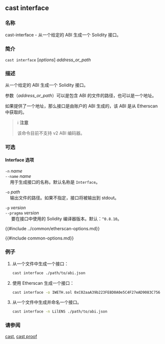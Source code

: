 ## cast interface

### 名称

cast-interface - 从一个给定的 ABI 生成一个 Solidity 接口。

### 简介

``cast interface`` [*options*] *address_or_path*

### 描述

从一个给定的 ABI 生成一个 Solidity 接口。

参数（*address_or_path*）可以是包含 ABI 的文件的路径，也可以是一个地址。

如果提供了一个地址，那么接口是由账户的 ABI 生成的，该 ABI 是从 Etherscan 中获取的。

> ℹ️ **注意**
>
> 该命令目前不支持 v2 ABI 编码器。

### 可选

#### Interface 选项

`-n` *name*  
`--name` *name*  
&nbsp;&nbsp;&nbsp;&nbsp;用于生成接口的名称。默认名称是 `Interface`。

`-o` *path*  
&nbsp;&nbsp;&nbsp;&nbsp;输出文件的路径。如果不指定，接口将被输出到 stdout。

`-p` *version*  
`--pragma` *version*  
&nbsp;&nbsp;&nbsp;&nbsp; 要在接口中使用的 Solidity 编译器版本。默认：`^0.8.10`。

{{#include ../common/etherscan-options.md}}

{{#include common-options.md}}

### 例子

1. 从一个文件中生成一个接口：
    ```sh
    cast interface ./path/to/abi.json
    ```

2. 使用 Etherscan 生成一个接口：
    ```sh
    cast interface -o IWETH.sol 0xC02aaA39b223FE8D0A0e5C4F27eAD9083C756Cc2
    ```

3. 从一个文件中生成并命名一个接口。
    ```sh
    cast interface -n LilENS ./path/to/abi.json
    ```
### 请参阅

[cast](./cast.md), [cast proof](./cast-proof.md)
